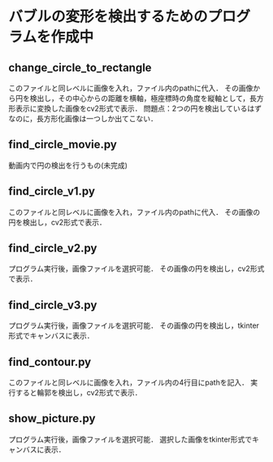 # バブルの変形を検出するためのプログラムを作成中

## change_circle_to_rectangle
このファイルと同レベルに画像を入れ，ファイル内のpathに代入．
その画像から円を検出し，その中心からの距離を横軸，極座標時の角度を縦軸として，長方形表示に変換した画像をcv2形式で表示．
問題点：2つの円を検出しているはずなのに，長方形化画像は一つしか出てこない．

## find_circle_movie.py
動画内で円の検出を行うもの(未完成)

## find_circle_v1.py
このファイルと同レベルに画像を入れ，ファイル内のpathに代入．
その画像の円を検出し，cv2形式で表示．

## find_circle_v2.py
プログラム実行後，画像ファイルを選択可能．
その画像の円を検出し，cv2形式で表示．

## find_circle_v3.py
プログラム実行後，画像ファイルを選択可能．
その画像の円を検出し，tkinter形式でキャンバスに表示．

## find_contour.py
このファイルと同レベルに画像を入れ，ファイル内の4行目にpathを記入．
実行すると輪郭を検出し，cv2形式で表示．

## show_picture.py
プログラム実行後，画像ファイルを選択可能．
選択した画像をtkinter形式でキャンバスに表示．